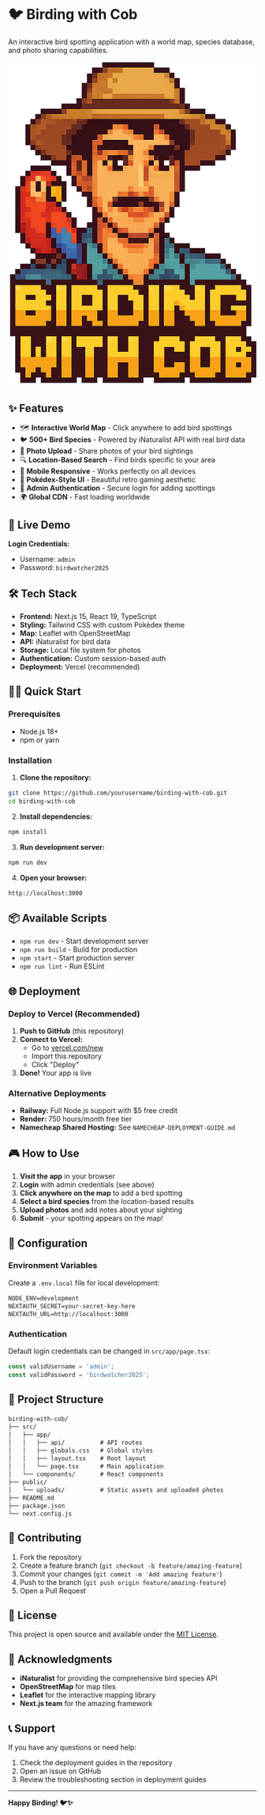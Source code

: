 # 🐦 Birding with Cob

An interactive bird spotting application with a world map, species database, and photo sharing capabilities.

<!-- Blob storage configured -->

![Birding with Cob](public/uploads/birdingwithcoblogo.png)

## ✨ Features

- 🗺️ **Interactive World Map** - Click anywhere to add bird spottings
- 🐦 **500+ Bird Species** - Powered by iNaturalist API with real bird data
- 📸 **Photo Upload** - Share photos of your bird sightings
- 🔍 **Location-Based Search** - Find birds specific to your area
- 📱 **Mobile Responsive** - Works perfectly on all devices
- 🎨 **Pokédex-Style UI** - Beautiful retro gaming aesthetic
- 🔐 **Admin Authentication** - Secure login for adding spottings
- 🌍 **Global CDN** - Fast loading worldwide

## 🚀 Live Demo

**Login Credentials:**
- Username: `admin`
- Password: `birdwatcher2025`

## 🛠️ Tech Stack

- **Frontend:** Next.js 15, React 19, TypeScript
- **Styling:** Tailwind CSS with custom Pokédex theme
- **Map:** Leaflet with OpenStreetMap
- **API:** iNaturalist for bird data
- **Storage:** Local file system for photos
- **Authentication:** Custom session-based auth
- **Deployment:** Vercel (recommended)

## 🏃‍♂️ Quick Start

### Prerequisites
- Node.js 18+
- npm or yarn

### Installation

1. **Clone the repository:**
```bash
git clone https://github.com/yourusername/birding-with-cob.git
cd birding-with-cob
```

2. **Install dependencies:**
```bash
npm install
```

3. **Run development server:**
```bash
npm run dev
```

4. **Open your browser:**
```
http://localhost:3000
```

## 📦 Available Scripts

- `npm run dev` - Start development server
- `npm run build` - Build for production
- `npm start` - Start production server
- `npm run lint` - Run ESLint

## 🌐 Deployment

### Deploy to Vercel (Recommended)

1. **Push to GitHub** (this repository)
2. **Connect to Vercel:**
   - Go to [vercel.com/new](https://vercel.com/new)
   - Import this repository
   - Click "Deploy"
3. **Done!** Your app is live

### Alternative Deployments

- **Railway:** Full Node.js support with $5 free credit
- **Render:** 750 hours/month free tier
- **Namecheap Shared Hosting:** See `NAMECHEAP-DEPLOYMENT-GUIDE.md`

## 🎮 How to Use

1. **Visit the app** in your browser
2. **Login** with admin credentials (see above)
3. **Click anywhere on the map** to add a bird spotting
4. **Select a bird species** from the location-based results
5. **Upload photos** and add notes about your sighting
6. **Submit** - your spotting appears on the map!

## 🔧 Configuration

### Environment Variables

Create a `.env.local` file for local development:

```env
NODE_ENV=development
NEXTAUTH_SECRET=your-secret-key-here
NEXTAUTH_URL=http://localhost:3000
```

### Authentication

Default login credentials can be changed in `src/app/page.tsx`:

```typescript
const validUsername = 'admin';
const validPassword = 'birdwatcher2025';
```

## 📁 Project Structure

```
birding-with-cob/
├── src/
│   ├── app/
│   │   ├── api/          # API routes
│   │   ├── globals.css   # Global styles
│   │   ├── layout.tsx    # Root layout
│   │   └── page.tsx      # Main application
│   └── components/       # React components
├── public/
│   └── uploads/          # Static assets and uploaded photos
├── README.md
├── package.json
└── next.config.js
```

## 🤝 Contributing

1. Fork the repository
2. Create a feature branch (`git checkout -b feature/amazing-feature`)
3. Commit your changes (`git commit -m 'Add amazing feature'`)
4. Push to the branch (`git push origin feature/amazing-feature`)
5. Open a Pull Request

## 📄 License

This project is open source and available under the [MIT License](LICENSE).

## 🙏 Acknowledgments

- **iNaturalist** for providing the comprehensive bird species API
- **OpenStreetMap** for map tiles
- **Leaflet** for the interactive mapping library
- **Next.js team** for the amazing framework

## 📞 Support

If you have any questions or need help:

1. Check the deployment guides in the repository
2. Open an issue on GitHub
3. Review the troubleshooting section in deployment guides

---

**Happy Birding! 🐦✨**

